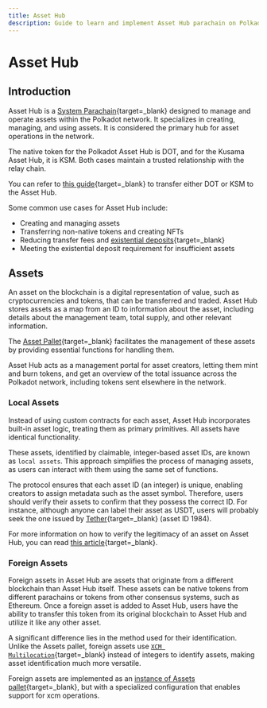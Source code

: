 ```yaml
---
title: Asset Hub
description: Guide to learn and implement Asset Hub parachain on Polkadot, a decentralized platform for the issuance, management, and trading of digital assets.
---
```


# Asset Hub

## Introduction

Asset Hub is a [System Parachain](https://wiki.polkadot.network/docs/learn-system-chains){target=_blank} designed to manage and operate assets within the Polkadot network. It specializes in creating, managing, and using assets. It is considered the primary hub for asset operations in the network. 

The native token for the Polkadot Asset Hub is DOT, and for the Kusama Asset Hub, it is KSM. Both cases maintain a trusted relationship with the relay chain.

You can refer to [this guide](https://support.polkadot.network/support/solutions/articles/65000181119){target=_blank} to transfer either DOT or KSM to the Asset Hub.

Some common use cases for Asset Hub include:

- Creating and managing assets
- Transferring non-native tokens and creating NFTs
- Reducing transfer fees and [existential deposits](https://support.polkadot.network/support/solutions/articles/65000168651){target=_blank}
- Meeting the existential deposit requirement for insufficient assets

## Assets

An asset on the blockchain is a digital representation of value, such as cryptocurrencies and tokens, that can be transferred and traded. Asset Hub stores assets as a map from an ID to information about the asset, including details about the management team, total supply, and other relevant information. 

The [Asset Pallet](https://paritytech.github.io/polkadot-sdk/master/pallet_assets/index.html){target=_blank} facilitates the management of these assets by providing essential functions for handling them.

Asset Hub acts as a management portal for asset creators, letting them mint and burn tokens, and get an overview of the total issuance across the Polkadot network, including tokens sent elsewhere in the network.

### Local Assets

Instead of using custom contracts for each asset, Asset Hub incorporates built-in asset logic, treating them as primary primitives. All assets have identical functionality.

These assets, identified by claimable, integer-based asset IDs, are known as `local assets`. This approach simplifies the process of managing assets, as users can interact with them using the same set of functions.

The protocol ensures that each asset ID (an integer) is unique, enabling creators to assign metadata such as the asset symbol. Therefore, users should verify their assets to confirm that they possess the correct ID. For instance, although anyone can label their asset as USDT, users will probably seek the one issued by [Tether](https://tether.to/en/){target=_blank} (asset ID 1984).

For more information on how to verify the legitimacy of an asset on Asset Hub, you can read [this article](https://support.polkadot.network/support/solutions/articles/65000181800){target=_blank}.

### Foreign Assets

Foreign assets in Asset Hub are assets that originate from a different blockchain than Asset Hub itself. These assets can be native tokens from different parachains or tokens from other consensus systems, such as Ethereum. Once a foreign asset is added to Asset Hub, users have the ability to transfer this token from its original blockchain to Asset Hub and utilize it like any other asset.

A significant difference lies in the method used for their identification. Unlike the Assets pallet, foreign assets use [`XCM Multilocation`](https://wiki.polkadot.network/docs/learn/xcm/fundamentals/multilocation-summary){target=_blank} instead of integers to identify assets, making asset identification much more versatile.

Foreign assets are implemented as an [instance of Assets pallet](https://github.com/paritytech/polkadot-sdk/blob/035211d707d0a74a2a768fd658160721f09d5b44/cumulus/parachains/runtimes/assets/asset-hub-rococo/src/lib.rs#L408){target=_blank}, but with a specialized configuration that enables support for xcm operations.